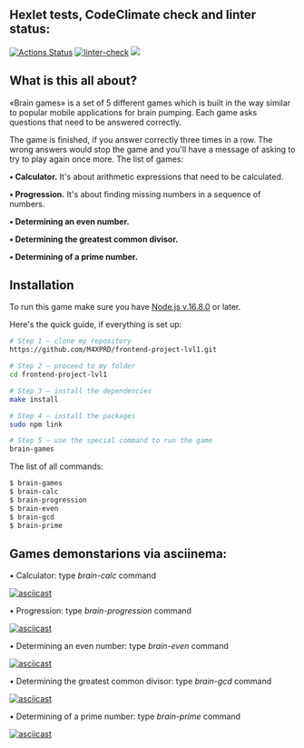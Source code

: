 ## Hexlet tests, CodeClimate check and linter status:
[![Actions Status](https://github.com/M4XPRD/frontend-project-lvl1/workflows/hexlet-check/badge.svg)](https://github.com/M4XPRD/frontend-project-lvl1/actions)
[![linter-check](https://github.com/M4XPRD/frontend-project-lvl1/actions/workflows/linter-check.yml/badge.svg)](https://github.com/M4XPRD/frontend-project-lvl1/actions/workflows/linter-check.yml)
<a href="https://codeclimate.com/github/codeclimate/codeclimate/maintainability"><img src="https://api.codeclimate.com/v1/badges/a99a88d28ad37a79dbf6/maintainability" /></a>

## What is this all about?

«Brain games» is a set of 5 different games which is built in the way similar to popular mobile applications for brain pumping. Each game asks questions that need to be answered correctly. 

The game is finished, if you answer correctly three times in a row. The wrong answers would stop the game and you'll have a message of asking to try to play again once more. The list of games:


**• Calculator.** It's about arithmetic expressions that need to be calculated.

**• Progression.** It's about finding missing numbers in a sequence of numbers.

**• Determining an even number.**

**• Determining the greatest common divisor.**

**• Determining of a prime number.**

## Installation

To run this game make sure you have [Node.js v.16.8.0](https://nodejs.org/en/) or later.

Here's the quick guide, if everything is set up:

```sh
# Step 1 — clone my repository
https://github.com/M4XPRD/frontend-project-lvl1.git

# Step 2 — proceed to my folder
cd frontend-project-lvl1

# Step 3 — install the dependencies
make install

# Step 4 — install the packages
sudo npm link

# Step 5 — use the special command to run the game
brain-games
```

The list of all commands:

```sh
$ brain-games
$ brain-calc
$ brain-progression
$ brain-even
$ brain-gcd
$ brain-prime
```
## Games demonstarions via asciinema:

• Calculator: type *brain-calc* command 

[![asciicast](https://asciinema.org/a/445228.svg)](https://asciinema.org/a/445228)

• Progression: type *brain-progression* command

[![asciicast](https://asciinema.org/a/446259.svg)](https://asciinema.org/a/446259)

• Determining an even number: type *brain-even* command

[![asciicast](https://asciinema.org/a/444554.svg)](https://asciinema.org/a/444554)

• Determining the greatest common divisor: type *brain-gcd* command

[![asciicast](https://asciinema.org/a/445356.svg)](https://asciinema.org/a/445356)

• Determining of a prime number: type *brain-prime* command

[![asciicast](https://asciinema.org/a/446284.svg)](https://asciinema.org/a/446284)
